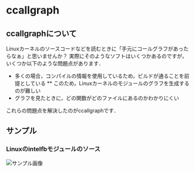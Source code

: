 # ccallgraph

## ccallgraphについて

Linuxカーネルのソースコードなどを読むときに「手元にコールグラフがあったらなぁ」と思いませんか？
実際にそのようなソフトはいくつかあるのですが，いくつか以下のような問題点があります．

* 多くの場合，コンパイルの情報を使用しているため，ビルドが通ることを前提としている
** このため，Linuxカーネルのモジュールのグラフを生成するのが難しい
* グラフを見たときに，どの関数がどのファイルにあるのかわかりにくい

これらの問題点を解決したのがccallgraphです．

## サンプル

### Linuxのintelfbモジュールのソース

![サンプル画像](https://github.com/yasuharu/ccallgraph/wiki/sample.png)

